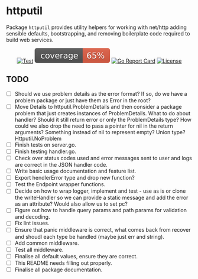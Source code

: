 # httputil
Package `httputil` provides utility helpers for working with net/http adding sensible defaults, bootstrapping, and 
removing boilerplate code required to build web services.

<div align="center">

[![Test](https://github.com/nickbryan/httputil/actions/workflows/test.yml/badge.svg)](https://github.com/nickbryan/httputil/actions)
[![Coverage](https://raw.githubusercontent.com/nickbryan/httputil/badges/.badges/main/coverage.svg)](https://github.com/nickbryan/httputil/actions)
[![Go Report Card](https://goreportcard.com/badge/nickbryan/httputil)](https://goreportcard.com/report/nickbryan/httputil)
[![License](https://img.shields.io/badge/license-MIT-blue.svg)](https://github.com/nickbryan/httputil/blob/master/LICENSE)

</div>

## TODO
* [ ] Should we use problem details as the error format? If so, do we have a problem package or just have them as Error in the root?
* [ ] Move Details to httputil.ProblemDetails and then consider a package problem that just creates instances of ProblemDetails. What to do about handler? Should it still return error or only the ProblemDetails type? How could we also drop the need to pass a pointer for nil in the return arguments? Something instead of nil to represent empty? Union type? Httputil.NoProblem
* [ ] Finish tests on server.go. 
* [ ] Finish testing handler.go.
* [ ] Check over status codes used and error messages sent to user and logs are correct in the JSON handler code.
* [ ] Write basic usage documentation and feature list.
* [ ] Export hendlerError type and drop new function?
* [ ] Test the Endpoint wrapper functions.
* [ ] Decide on how to wrap logger, implement and test - use as is or clone the writeHandler so we can provide a static message and add the error as an attribute? Would also allow us to set pc?
* [ ] Figure out how to handle query params and path params for validation and decoding.
* [ ] Fix lint issues. 
* [ ] Ensure that panic middleware is correct, what comes back from recover and shoudl each type be handled (maybe just err and string).
* [ ] Add common middleware.
* [ ] Test all middleware.
* [ ] Finalise all default values, ensure they are correct. 
* [ ] This README needs filling out properly.
* [ ] Finalise all package documentation.
